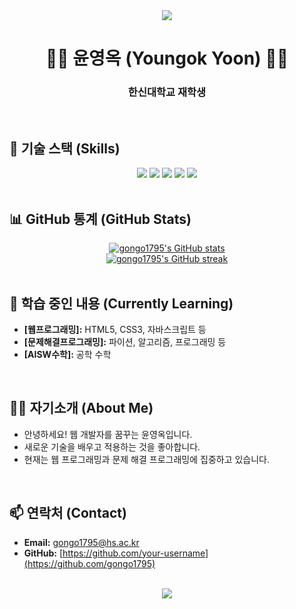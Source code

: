 <div align="center">
  <img src="https://capsule-render.vercel.app/api?type=slice&color=0:4682B4,100:AFEEEE&height=200&section=header&text=안녕하세요!&fontSize=70&animation=fadeIn" />
</div>

<div align="center">
  
# 👩‍💻 윤영옥 (Youngok Yoon) 👩‍💻
### 한신대학교 재학생
  
</div>

<br>

## 🚀 기술 스택 (Skills)
<!-- 여기에 자신의 기술 스택을 아이콘으로 추가해보세요. 예: https://shields.io/ -->
<div align="center">
  <img src="https://img.shields.io/badge/Python-3776AB?style=for-the-badge&logo=python&logoColor=white">
  <img src="https://img.shields.io/badge/Java-007396?style=for-the-badge&logo=java&logoColor=white">
  <img src="https://img.shields.io/badge/HTML5-E34F26?style=for-the-badge&logo=html5&logoColor=white">
  <img src="https://img.shields.io/badge/CSS3-1572B6?style=for-the-badge&logo=css3&logoColor=white">
  <img src="https://img.shields.io/badge/C-A8B9CC?style=for-the-badge&logo=c&logoColor=white">
  <br>
  <!-- 추가하고 싶은 다른 기술 뱃지를 여기에 넣으세요 -->
</div>

<br>

## 📊 GitHub 통계 (GitHub Stats)
<div align="center">
  <a href="https://github.com/anuraghazra/github-readme-stats">
    <img src="https://github-readme-stats.vercel.app/api?username=gongo1795&show_icons=true&theme=radical" alt="gongo1795's GitHub stats"/>
  </a>
  <br>
  <a href="https://github.com/denvercoder1/github-readme-streak-stats">
    <img src="https://github-readme-streak-stats.herokuapp.com/?user=gongo1795&theme=radical" alt="gongo1795's GitHub streak"/>
  </a>
</div>

<br>

## 🌱 학습 중인 내용 (Currently Learning)
- **[웹프로그래밍]:** HTML5, CSS3, 자바스크립트 등
- **[문제해결프로그래밍]:** 파이션, 알고리즘, 프로그래밍 등
- **[AISW수학]:** 공학 수학

<br>

## 👨‍💻 자기소개 (About Me)
<!-- 자기소개를 작성해주세요. -->
- 안녕하세요! 웹 개발자를 꿈꾸는 윤영옥입니다.
- 새로운 기술을 배우고 적용하는 것을 좋아합니다.
- 현재는 웹 프로그래밍과 문제 해결 프로그래밍에 집중하고 있습니다.

<br>

## 📫 연락처 (Contact)
<!-- 다른 사람들이 자신에게 연락할 수 있는 방법을 추가하세요. -->
- **Email:** gongo1795@hs.ac.kr
- **GitHub:** [https://github.com/your-username](https://github.com/gongo1795)

<br>

<div align="center">
  <img src="https://capsule-render.vercel.app/api?type=slice&color=0:4682B4,100:AFEEEE&height=100&section=footer" />
</div>